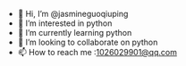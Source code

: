 - 👋 Hi, I’m @jasmineguoqiuping
- 👀 I’m interested in python
- 🌱 I’m currently learning python
- 💞️ I’m looking to collaborate on python
- 📫 How to reach me :1026029901@qq.com

<!---
jasmineguoqiuping/jasmineguoqiuping is a ✨ special ✨ repository because its `README.md` (this file) appears on your GitHub profile.
You can click the Preview link to take a look at your changes.
--->
